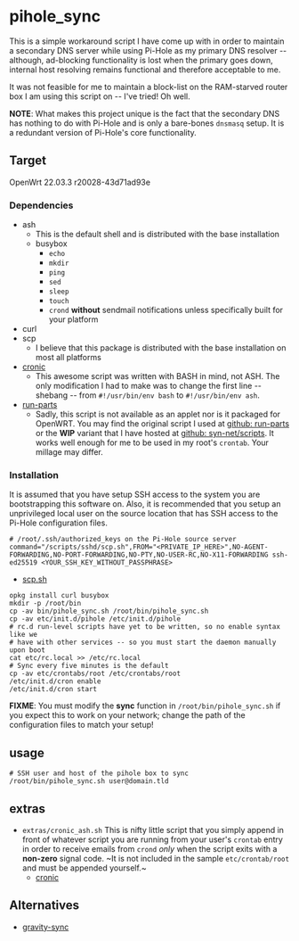 # pihole_sync

This is a simple workaround script I have come up with in order to maintain a
secondary DNS server while using Pi-Hole as my primary DNS resolver --
although, ad-blocking functionality is lost when the primary goes down, internal
host resolving remains functional and therefore acceptable to me.

It was not feasible for me to maintain a block-list on the RAM-starved router
box I am using this script on -- I've tried! Oh well.

**NOTE**: What makes this project unique is the fact that the secondary DNS has
nothing to do with Pi-Hole and is only a bare-bones `dnsmasq` setup. It is a
redundant version of Pi-Hole's core functionality.

## Target

OpenWrt 22.03.3 r20028-43d71ad93e

### Dependencies

- ash
  * This is the default shell and is distributed with the base installation
  - busybox
    * `echo`
    * `mkdir`
    * `ping`
    * `sed`
    * `sleep`
    * `touch`
    * `crond` **without** sendmail notifications unless specifically built for your platform
- curl
- scp
  * I believe that this package is distributed with the base installation on most all platforms
- [cronic](https://habilis.net/cronic/)
  * This awesome script was written with BASH in mind, not ASH. The only modification
I had to make was to change the first line -- shebang -- from `#!/usr/bin/env bash` to `#!/usr/bin/env ash`.
- [run-parts](https://github.com/ikysil/run-parts)
  * Sadly, this script is not available as an applet nor is it packaged for OpenWRT. You may find the original script I used at [github: run-parts](https://github.com/ikysil/run-parts/) or the **WIP** variant that I have hosted at [github: syn-net/scripts](https://github.com/syn-net/ns2.lan_scripts.git/). It works well enough for me to be used in my root's `crontab`. Your millage may differ.

### Installation

It is assumed that you have setup SSH access to the system you are bootstrapping
this software on. Also, it is recommended that you setup an unprivileged local
user on the source location that has SSH access to the Pi-Hole configuration files.

```shell
# /root/.ssh/authorized_keys on the Pi-Hole source server
command="/scripts/sshd/scp.sh",FROM="<PRIVATE_IP_HERE>",NO-AGENT-FORWARDING,NO-PORT-FORWARDING,NO-PTY,NO-USER-RC,NO-X11-FORWARDING ssh-ed25519 <YOUR_SSH_KEY_WITHOUT_PASSPHRASE>
```
- [scp.sh](https://gist.github.com/Zoddo/035784d640ecf9156fa471534deb1e1f)

```shell
opkg install curl busybox
mkdir -p /root/bin
cp -av bin/pihole_sync.sh /root/bin/pihole_sync.sh
cp -av etc/init.d/pihole /etc/init.d/pihole
# rc.d run-level scripts have yet to be written, so no enable syntax like we
# have with other services -- so you must start the daemon manually upon boot
cat etc/rc.local >> /etc/rc.local
# Sync every five minutes is the default
cp -av etc/crontabs/root /etc/crontabs/root
/etc/init.d/cron enable
/etc/init.d/cron start
```

**FIXME**: You must modify the **sync** function in `/root/bin/pihole_sync.sh` if you
expect this to work on your network; change the path of the configuration files
to match your setup!

## usage

```shell
# SSH user and host of the pihole box to sync
/root/bin/pihole_sync.sh user@domain.tld
```

## extras

- `extras/cronic_ash.sh` This is nifty little script that you simply append in
front of whatever script you are running from your user's `crontab` entry in order
to receive emails from `crond` *only* when the script exits with a **non-zero** signal
code. ~It is not included in the sample `etc/crontab/root` and must be appended yourself.~
  * [cronic](https://habilis.net/cronic/)

## Alternatives

- [gravity-sync](https://github.com/vmstan/gravity-sync)
